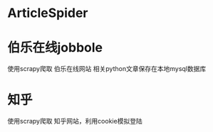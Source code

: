 # ArticleSpider
# 伯乐在线jobbole
使用scrapy爬取 伯乐在线网站 相关python文章保存在本地mysql数据库

# 知乎
使用scrapy爬取 知乎网站，利用cookie模拟登陆
